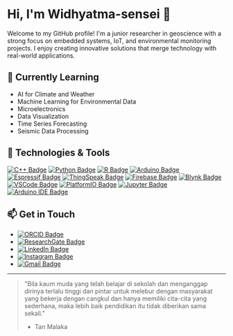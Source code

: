 # Hi, I'm Widhyatma-sensei 👋

Welcome to my GitHub profile! I'm a junior researcher in geoscience with a strong focus on embedded systems, IoT, and environmental monitoring projects. I enjoy creating innovative solutions that merge technology with real-world applications.

## 🌱 Currently Learning

- AI for Climate and Weather
- Machine Learning for Environmental Data
- Microelectronics
- Data Visualization
- Time Series Forecasting
- Seismic Data Processing

## 🔧 Technologies & Tools

[![C++ Badge](https://img.shields.io/badge/-C++-00599C?style=flat&logo=c%2B%2B&logoColor=white)](https://isocpp.org/)
[![Python Badge](https://img.shields.io/badge/-Python-3776AB?style=flat&logo=Python&logoColor=white)](https://www.python.org/)
[![R Badge](https://img.shields.io/badge/-R-276DC3?style=flat&logo=R&logoColor=white)](https://www.r-project.org/)
[![Arduino Badge](https://img.shields.io/badge/-Arduino-00979D?style=flat&logo=Arduino&logoColor=white)](https://www.arduino.cc/)
[![Espressif Badge](https://img.shields.io/badge/-Espressif-E7352C?style=flat&logo=espressif&logoColor=white)](https://www.espressif.com/)
[![ThingSpeak Badge](https://img.shields.io/badge/-ThingSpeak-232F3E?style=flat&logo=mathworks&logoColor=white)](https://thingspeak.com/)
[![Firebase Badge](https://img.shields.io/badge/-Firebase-FFCA28?style=flat&logo=Firebase&logoColor=white)](https://firebase.google.com/)
[![Blynk Badge](https://img.shields.io/badge/-Blynk-0189E2?style=flat&logo=Blynk&logoColor=white)](https://blynk.io/)
[![VSCode Badge](https://img.shields.io/badge/-VSCode-007ACC?style=flat&logo=visual-studio-code&logoColor=white)](https://code.visualstudio.com/)
[![PlatformIO Badge](https://img.shields.io/badge/-PlatformIO-FF7F32?style=flat&logo=PlatformIO&logoColor=white)](https://platformio.org/)
[![Jupyter Badge](https://img.shields.io/badge/-Jupyter-F37626?style=flat&logo=Jupyter&logoColor=white)](https://jupyter.org/)
[![Arduino IDE Badge](https://img.shields.io/badge/-Arduino_IDE-00979D?style=flat&logo=arduino&logoColor=white)](https://www.arduino.cc/en/Main/Software)

## 📫 Get in Touch

- [![ORCID Badge](https://img.shields.io/badge/-ORCID-A6CE39?style=flat&logo=ORCID&logoColor=white&link=https://orcid.org/0000-0002-1025-6929)](https://orcid.org/0000-0002-1025-6929)
- [![ResearchGate Badge](https://img.shields.io/badge/-Evan_Alif_Widhyatma-00CCBB?style=flat&logo=ResearchGate&logoColor=white&link=https://www.researchgate.net/profile/Evan-Alif-Widhyatma)](https://www.researchgate.net/profile/Evan-Alif-Widhyatma)
- [![LinkedIn Badge](https://img.shields.io/badge/-Evan_Alif_Widhyatma-0077B5?style=flat&logo=LinkedIn&logoColor=white&link=https://www.linkedin.com/in/evan-alif-widhyatma-371966180/)](https://www.linkedin.com/in/evan-alif-widhyatma-371966180/)
- [![Instagram Badge](https://img.shields.io/badge/-seismologist113-E1306C?style=flat&logo=Instagram&logoColor=white&link=https://www.instagram.com/seismologist113/)](https://www.instagram.com/seismologist113/)
- [![Gmail Badge](https://img.shields.io/badge/-evanalifwidhyatma@gmail.com-c14438?style=flat&logo=Gmail&logoColor=white&link=mailto:evanalifwidhyatma@gmail.com)](mailto:evanalifwidhyatma@gmail.com)




---

> "Bila kaum muda yang telah belajar di sekolah dan menganggap dirinya terlalu tinggi dan pintar untuk melebur dengan masyarakat yang bekerja dengan cangkul dan hanya memiliki cita-cita yang sederhana, maka lebih baik pendidikan itu tidak diberikan sama sekali."
> - Tan Malaka

